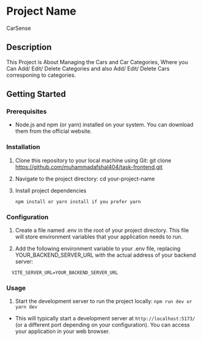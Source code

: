 # Project Name

CarSense

## Description

This Project is About Managing the Cars and Car Categories, Where you Can Add/ Edit/ Delete Categories and also Add/ Edit/ Delete Cars corresponing to categories.

## Getting Started

### Prerequisites

- Node.js and npm (or yarn) installed on your system. You can download them from the official website.

### Installation

1. Clone this repository to your local machine using Git:
   git clone https://github.com/muhammadafshal404/task-frontend.git

2. Navigate to the project directory:
   cd your-project-name

3. Install project dependencies
   ```
   npm install or yarn install if you prefer yarn
   ```

### Configuration

1. Create a file named .env in the root of your project directory. This file will store environment variables that your application needs to run.

2. Add the following environment variable to your .env file, replacing YOUR_BACKEND_SERVER_URL with the actual address of your backend server:

```
  VITE_SERVER_URL=YOUR_BACKEND_SERVER_URL
```

### Usage

1. Start the development server to run the project locally:
   `npm run dev or yarn dev `

- This will typically start a development server at `http://localhost:5173/` (or a different port depending on your configuration). You can access your application in your web browser.
